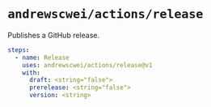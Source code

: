 # `andrewscwei/actions/release`

Publishes a GitHub release.

```yml
steps:
  - name: Release
    uses: andrewscwei/actions/release@v1
    with:
      draft: <string="false">
      prerelease: <string="false">
      version: <string>
```
